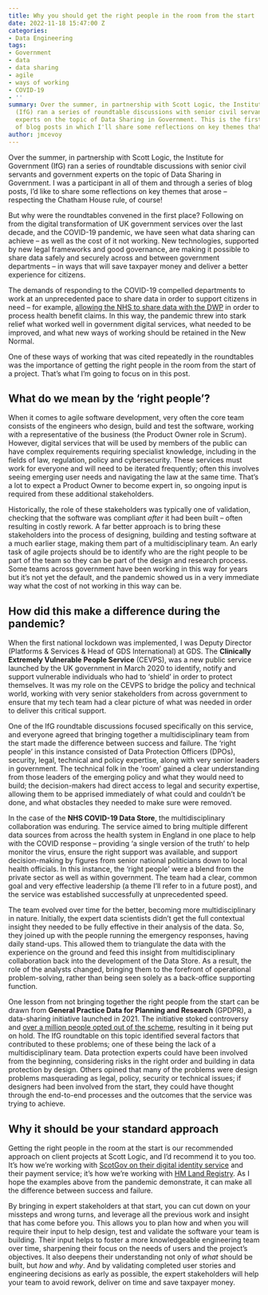 ```yaml
---
title: Why you should get the right people in the room from the start
date: 2022-11-18 15:47:00 Z
categories:
- Data Engineering
tags:
- Government
- data
- data sharing
- agile
- ways of working
- COVID-19
- ''
summary: Over the summer, in partnership with Scott Logic, the Institute for Government
  (IfG) ran a series of roundtable discussions with senior civil servants and government
  experts on the topic of Data Sharing in Government. This is the first in a series
  of blog posts in which I'll share some reflections on key themes that arose.
author: jmcevoy
---
```


Over the summer, in partnership with Scott Logic, the Institute for Government (IfG) ran a series of roundtable discussions with senior civil servants and government experts on the topic of Data Sharing in Government. I was a participant in all of them and through a series of blog posts, I’d like to share some reflections on key themes that arose – respecting the Chatham House rule, of course!

But why were the roundtables convened in the first place? Following on from the digital transformation of UK government services over the last decade, and the COVID-19 pandemic, we have seen what data sharing can achieve – as well as the cost of it not working. New technologies, supported by new legal frameworks and good governance, are making it possible to share data safely and securely across and between government departments – in ways that will save taxpayer money and deliver a better experience for citizens.

The demands of responding to the COVID-19 compelled departments to work at an unprecedented pace to share data in order to support citizens in need – for example, [allowing the NHS to share data with the DWP](https://dwpdigital.blog.gov.uk/2021/12/08/guest-post-how-apis-kept-our-country-running-when-everything-stopped/) in order to process health benefit claims. In this way, the pandemic threw into stark relief what worked well in government digital services, what needed to be improved, and what new ways of working should be retained in the New Normal.

One of these ways of working that was cited repeatedly in the roundtables was the importance of getting the right people in the room from the start of a project. That’s what I’m going to focus on in this post.

## What do we mean by the ‘right people’?

When it comes to agile software development, very often the core team consists of the engineers who design, build and test the software, working with a representative of the business (the Product Owner role in Scrum). However, digital services that will be used by members of the public can have complex requirements requiring specialist knowledge, including in the fields of law, regulation, policy and cybersecurity. These services must work for everyone and will need to be iterated frequently; often this involves seeing emerging user needs and navigating the law at the same time. That’s a lot to expect a Product Owner to become expert in, so ongoing input is required from these additional stakeholders.

Historically, the role of these stakeholders was typically one of validation, checking that the software was compliant *after* it had been built – often resulting in costly rework. A far better approach is to bring these stakeholders into the process of designing, building and testing software at a much earlier stage, making them part of a multidisciplinary team. An early task of agile projects should be to identify who are the right people to be part of the team so they can be part of the design and research process. Some teams across government have been working in this way for years but it’s not yet the default, and the pandemic showed us in a very immediate way what the cost of not working in this way can be.

## How did this make a difference during the pandemic?

When the first national lockdown was implemented, I was Deputy Director (Platforms & Services & Head of GDS International) at GDS. The **Clinically Extremely Vulnerable People Service** (CEVPS), was a new public service launched by the UK government in March 2020 to identify, notify and support vulnerable individuals who had to ‘shield’ in order to protect themselves. It was my role on the CEVPS to bridge the policy and technical world, working with very senior stakeholders from across government to ensure that my tech team had a clear picture of what was needed in order to deliver this critical support.

One of the IfG roundtable discussions focused specifically on this service, and everyone agreed that bringing together a multidisciplinary team from the start made the difference between success and failure. The ‘right people’ in this instance consisted of Data Protection Officers (DPOs), security, legal, technical and policy expertise, along with very senior leaders in government. The technical folk in the ‘room’ gained a clear understanding from those leaders of the emerging policy and what they would need to build; the decision-makers had direct access to legal and security expertise, allowing them to be apprised immediately of what could and couldn’t be done, and what obstacles they needed to make sure were removed.

In the case of the **NHS COVID-19 Data Store**, the multidisciplinary collaboration was enduring. The service aimed to bring multiple different data sources from across the health system in England in one place to help with the COVID response – providing ‘a single version of the truth’ to help monitor the virus, ensure the right support was available, and support decision-making by figures from senior national politicians down to local health officials. In this instance, the ‘right people’ were a blend from the private sector as well as within government. The team had a clear, common goal and very effective leadership (a theme I’ll refer to in a future post), and the service was established successfully at unprecedented speed.

The team evolved over time for the better, becoming more multidisciplinary in nature. Initially, the expert data scientists didn’t get the full contextual insight they needed to be fully effective in their analysis of the data. So, they joined up with the people running the emergency responses, having daily stand-ups. This allowed them to triangulate the data with the experience on the ground and feed this insight from multidisciplinary collaboration back into the development of the Data Store. As a result, the role of the analysts changed, bringing them to the forefront of operational problem-solving, rather than being seen solely as a back-office supporting function.

One lesson from not bringing together the right people from the start can be drawn from **General Practice Data for Planning and Research** (GPDPR), a data-sharing initiative launched in 2021. The initiative stoked controversy and [over a million people opted out of the scheme](https://www.theguardian.com/society/2021/aug/22/nhs-data-grab-on-hold-as-millions-opt-out), resulting in it being put on hold. The IfG roundtable on this topic identified several factors that contributed to these problems; one of these being the lack of a multidisciplinary team. Data protection experts could have been involved from the beginning, considering risks in the right order and building in data protection by design. Others opined that many of the problems were design problems masquerading as legal, policy, security or technical issues; if designers had been involved from the start, they could have thought through the end-to-end processes and the outcomes that the service was trying to achieve.

## Why it should be your standard approach

Getting the right people in the room at the start is our recommended approach on client projects at Scott Logic, and I’d recommend it to you too. It’s how we’re working with [ScotGov on their digital identity service](https://www.scottlogic.com/news/scott-logic-awarded-contract-develop-scottish-governments-digital-identity-platform) and their payment service; it’s how we’re working with [HM Land Registry](https://www.scottlogic.com/news/two-year-contract-drive-digitisation-hm-land-registry). As I hope the examples above from the pandemic demonstrate, it can make all the difference between success and failure.

By bringing in expert stakeholders at that start, you can cut down on your missteps and wrong turns, and leverage all the previous work and insight that has come before you. This allows you to plan how and when you will require their input to help design, test and validate the software your team is building. Their input helps to foster a more knowledgeable engineering team over time, sharpening their focus on the needs of users and the project’s objectives. It also deepens their understanding not only of *what* should be built, but *how* and *why*. And by validating completed user stories and engineering decisions as early as possible, the expert stakeholders will help your team to avoid rework, deliver on time and save taxpayer money.